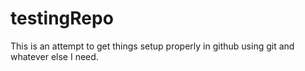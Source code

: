 # testingRepo

This is an attempt to get things setup properly in github using git and whatever else I need.
